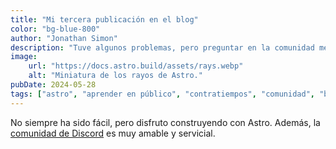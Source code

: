 ```yaml
---
title: "Mi tercera publicación en el blog"
color: "bg-blue-800"
author: "Jonathan Simon"
description: "Tuve algunos problemas, pero preguntar en la comunidad me ayudó mucho."
image:
    url: "https://docs.astro.build/assets/rays.webp"
    alt: "Miniatura de los rayos de Astro."
pubDate: 2024-05-28
tags: ["astro", "aprender en público", "contratiempos", "comunidad", "bloguear"]
---
```

No siempre ha sido fácil, pero disfruto construyendo con Astro. Además, la [comunidad de Discord](https://astro.build/chat) es muy amable y servicial.
